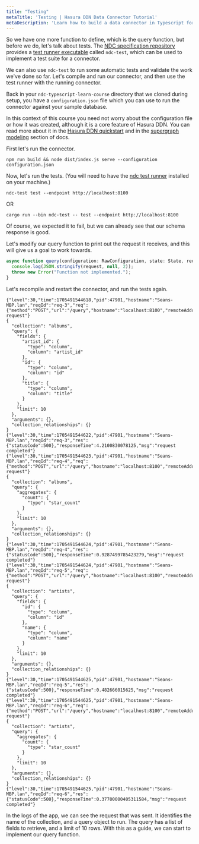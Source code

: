 ```yaml
---
title: "Testing"
metaTitle: 'Testing | Hasura DDN Data Connector Tutorial'
metaDescription: 'Learn how to build a data connector in Typescript for Hasura DDN'
---
```


So we have one more function to define, which is the query function, but before we do, let's talk about tests. The [NDC
specification repository](https://github.com/hasura/ndc-spec/) provides a
[test runner executable](https://github.com/hasura/ndc-spec/tree/main/ndc-test) called `ndc-test`, which can be used to
implement a test suite for a connector.

We can also use `ndc-test` to run some automatic tests and validate the work we've done so far. Let's compile and run
our connector, and then use the test runner with the running connector.

[//]: # (TODO link out to docs)

Back in your `ndc-typescript-learn-course` directory that we cloned during setup, you have a `configuration.json` file 
which you can use to run the connector against your sample database.

In this context of this course you need not worry about the configuration file or how it was created, although it is 
a core feature of Hasura DDN. You can read more about it in the 
[Hasura DDN quickstart](https://hasura.io/docs/3.0/local-dev/) and in the 
[supergraph modeling](https://hasura.io/docs/3.0/supergraph-modeling/overview/) section of docs. 

First let's run the connector.

```shell
npm run build && node dist/index.js serve --configuration configuration.json
```

[//]: # (TODO - document the test runner better in the spec repo)
Now, let's run the tests. (You will need to have the
[ndc test runner](https://github.com/hasura/ndc-spec/tree/main/ndc-test) installed on
your machine.)

```shell
ndc-test test --endpoint http://localhost:8100
```

OR

```shell
cargo run --bin ndc-test -- test --endpoint http://localhost:8100
````

Of course, we expected it to fail, but we can already see that our schema response is good.

Let's modify our query function to print out the request it receives, and this will give us a goal to work towards.

```typescript
async function query(configuration: RawConfiguration, state: State, request: QueryRequest): Promise<QueryResponse> {
  console.log(JSON.stringify(request, null, 2));
  throw new Error("Function not implemented.");
}
```

Let's recompile and restart the connector, and run the tests again.

```text
{"level":30,"time":1705491544618,"pid":47901,"hostname":"Seans-MBP.lan","reqId":"req-3","req":{"method":"POST","url":"/query","hostname":"localhost:8100","remoteAddress":"127.0.0.1","remotePort":55462},"msg":"incoming request"}
{
  "collection": "albums",
  "query": {
    "fields": {
      "artist_id": {
        "type": "column",
        "column": "artist_id"
      },
      "id": {
        "type": "column",
        "column": "id"
      },
      "title": {
        "type": "column",
        "column": "title"
      }
    },
    "limit": 10
  },
  "arguments": {},
  "collection_relationships": {}
}
{"level":30,"time":1705491544622,"pid":47901,"hostname":"Seans-MBP.lan","reqId":"req-3","res":{"statusCode":500},"responseTime":4.2100830078125,"msg":"request completed"}
{"level":30,"time":1705491544623,"pid":47901,"hostname":"Seans-MBP.lan","reqId":"req-4","req":{"method":"POST","url":"/query","hostname":"localhost:8100","remoteAddress":"127.0.0.1","remotePort":55462},"msg":"incoming request"}
{
  "collection": "albums",
  "query": {
    "aggregates": {
      "count": {
        "type": "star_count"
      }
    },
    "limit": 10
  },
  "arguments": {},
  "collection_relationships": {}
}
{"level":30,"time":1705491544624,"pid":47901,"hostname":"Seans-MBP.lan","reqId":"req-4","res":{"statusCode":500},"responseTime":0.9287499785423279,"msg":"request completed"}
{"level":30,"time":1705491544624,"pid":47901,"hostname":"Seans-MBP.lan","reqId":"req-5","req":{"method":"POST","url":"/query","hostname":"localhost:8100","remoteAddress":"127.0.0.1","remotePort":55462},"msg":"incoming request"}
{
  "collection": "artists",
  "query": {
    "fields": {
      "id": {
        "type": "column",
        "column": "id"
      },
      "name": {
        "type": "column",
        "column": "name"
      }
    },
    "limit": 10
  },
  "arguments": {},
  "collection_relationships": {}
}
{"level":30,"time":1705491544625,"pid":47901,"hostname":"Seans-MBP.lan","reqId":"req-5","res":{"statusCode":500},"responseTime":0.482666015625,"msg":"request completed"}
{"level":30,"time":1705491544625,"pid":47901,"hostname":"Seans-MBP.lan","reqId":"req-6","req":{"method":"POST","url":"/query","hostname":"localhost:8100","remoteAddress":"127.0.0.1","remotePort":55462},"msg":"incoming request"}
{
  "collection": "artists",
  "query": {
    "aggregates": {
      "count": {
        "type": "star_count"
      }
    },
    "limit": 10
  },
  "arguments": {},
  "collection_relationships": {}
}
{"level":30,"time":1705491544625,"pid":47901,"hostname":"Seans-MBP.lan","reqId":"req-6","res":{"statusCode":500},"responseTime":0.37700000405311584,"msg":"request completed"}
```

In the logs of the app, we can see the request that was sent. It identifies the name of the collection, and a query
object to run. The query has a list of fields to retrieve, and a limit of 10 rows. With this as a guide, we can
start to implement our query function.
